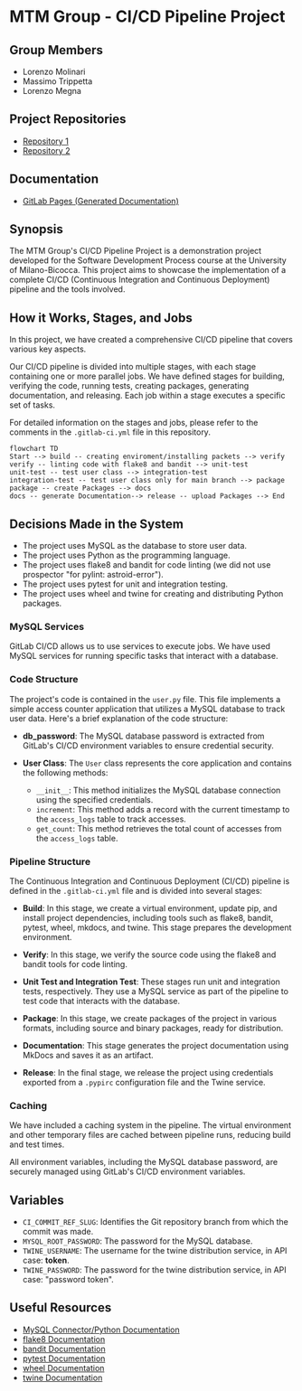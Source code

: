 # MTM Group - CI/CD Pipeline Project

## Group Members
- Lorenzo Molinari
- Massimo Trippetta
- Lorenzo Megna

## Project Repositories
- [Repository 1](https://gitlab.com/gruppomtm/assignment1)
- [Repository 2](https://gitlab.com/gruppomtm2/2023_assignment1_MTM)

## Documentation
- [GitLab Pages (Generated Documentation)](https://gitlab.com/gruppomtm2/2023_assignment1_MTM/-/tree/main/site)

## Synopsis
The MTM Group's CI/CD Pipeline Project is a demonstration project developed for the Software Development Process course at the University of Milano-Bicocca. This project aims to showcase the implementation of a complete CI/CD (Continuous Integration and Continuous Deployment) pipeline and the tools involved.

## How it Works, Stages, and Jobs
In this project, we have created a comprehensive CI/CD pipeline that covers various key aspects.

Our CI/CD pipeline is divided into multiple stages, with each stage containing one or more parallel jobs. We have defined stages for building, verifying the code, running tests, creating packages, generating documentation, and releasing. Each job within a stage executes a specific set of tasks.

For detailed information on the stages and jobs, please refer to the comments in the `.gitlab-ci.yml` file in this repository.

```mermaid
flowchart TD
Start --> build -- creating enviroment/installing packets --> verify
verify -- linting code with flake8 and bandit --> unit-test
unit-test -- test user class --> integration-test
integration-test -- test user class only for main branch --> package
package -- create Packages --> docs
docs -- generate Documentation--> release -- upload Packages --> End
```

## Decisions Made in the System
- The project uses MySQL as the database to store user data.
- The project uses Python as the programming language.
- The project uses flake8 and bandit for code linting (we did not use prospector "for pylint: astroid-error").
- The project uses pytest for unit and integration testing.
- The project uses wheel and twine for creating and distributing Python packages.

### MySQL Services
GitLab CI/CD allows us to use services to execute jobs. We have used MySQL services for running specific tasks that interact with a database.

### Code Structure
The project's code is contained in the `user.py` file. This file implements a simple access counter application that utilizes a MySQL database to track user data. Here's a brief explanation of the code structure:

- **db_password**: The MySQL database password is extracted from GitLab's CI/CD environment variables to ensure credential security.

- **User Class**: The `User` class represents the core application and contains the following methods:
  - `__init__`: This method initializes the MySQL database connection using the specified credentials.
  - `increment`: This method adds a record with the current timestamp to the `access_logs` table to track accesses.
  - `get_count`: This method retrieves the total count of accesses from the `access_logs` table.

### Pipeline Structure
The Continuous Integration and Continuous Deployment (CI/CD) pipeline is defined in the `.gitlab-ci.yml` file and is divided into several stages:

- **Build**: In this stage, we create a virtual environment, update pip, and install project dependencies, including tools such as flake8, bandit, pytest, wheel, mkdocs, and twine. This stage prepares the development environment.

- **Verify**: In this stage, we verify the source code using the flake8 and bandit tools for code linting.

- **Unit Test and Integration Test**: These stages run unit and integration tests, respectively. They use a MySQL service as part of the pipeline to test code that interacts with the database.

- **Package**: In this stage, we create packages of the project in various formats, including source and binary packages, ready for distribution.

- **Documentation**: This stage generates the project documentation using MkDocs and saves it as an artifact.

- **Release**: In the final stage, we release the project using credentials exported from a `.pypirc` configuration file and the Twine service.

### Caching
We have included a caching system in the pipeline. The virtual environment and other temporary files are cached between pipeline runs, reducing build and test times.

All environment variables, including the MySQL database password, are securely managed using GitLab's CI/CD environment variables.

## Variables
- `CI_COMMIT_REF_SLUG`: Identifies the Git repository branch from which the commit was made.
- `MYSQL_ROOT_PASSWORD`: The password for the MySQL database.
- `TWINE_USERNAME`: The username for the twine distribution service, in API case: __token__.
- `TWINE_PASSWORD`: The password for the twine distribution service, in API case: "password token".

## Useful Resources
- [MySQL Connector/Python Documentation](https://dev.mysql.com/doc/connector-python/en/)
- [flake8 Documentation](https://flake8.pycqa.org/en/latest/)
- [bandit Documentation](https://bandit.readthedocs.io/en/latest/)
- [pytest Documentation](https://docs.pytest.org/en/7.4.x/)
- [wheel Documentation](https://pypi.org/project/wheel/)
- [twine Documentation](https://twine.readthedocs.io/en/stable/)
